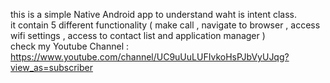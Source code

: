 this is a simple Native Android app to understand waht is intent class. <br>
it contain 5 different functionality ( make call , navigate to browser , access wifi settings , access to contact list and application manager ) <br>
check my Youtube Channel : https://www.youtube.com/channel/UC9uUuLUFIvkoHsPJbVyUJqg?view_as=subscriber
